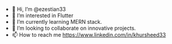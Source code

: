 - 👋 Hi, I’m @ezestian33
- 👀 I’m interested in Flutter
- 🌱 I’m currently learning MERN stack.
- 💞️ I’m looking to collaborate on innovative projects.
- 📫 How to reach me https://www.linkedin.com/in/khursheed33

<!---
ezestian33/ezestian33 is a ✨ special ✨ repository because its `README.md` (this file) appears on your GitHub profile.
You can click the Preview link to take a look at your changes.
--->
